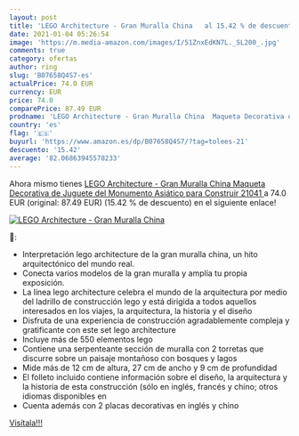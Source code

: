 ```yaml
---
layout: post
title: 'LEGO Architecture - Gran Muralla China   al 15.42 % de descuento'
date: 2021-01-04 05:26:54
image: 'https://m.media-amazon.com/images/I/51ZnxEdKN7L._SL200_.jpg'
comments: true
category: ofertas
author: ring
slug: 'B07658Q4S7-es'
actualPrice: 74.0 EUR
currency: EUR
price: 74.0
comparePrice: 87.49 EUR
prodname: 'LEGO Architecture - Gran Muralla China  Maqueta Decorativa de Juguete del Monumento Asiático para Construir  21041 '
country: 'es'
flag: '🇪🇸'
buyurl: 'https://www.amazon.es/dp/B07658Q4S7/?tag=tolees-21'
descuento: '15.42'
average: '82.06863945578233'
---
```


Ahora mismo tienes [LEGO Architecture - Gran Muralla China  Maqueta Decorativa de Juguete del Monumento Asiático para Construir  21041 ](https://www.amazon.es/dp/B07658Q4S7/?tag=tolees-21) a 74.0 EUR (original: 87.49 EUR) (15.42 %  de descuento) en el siguiente enlace!

[![LEGO Architecture - Gran Muralla China  ](https://m.media-amazon.com/images/I/51ZnxEdKN7L._SL200_.jpg)](https://www.amazon.es/dp/B07658Q4S7/?tag=tolees-21)

🔎:

- Interpretación lego architecture de la gran muralla china, un hito arquitectónico del mundo real.
- Conecta varios modelos de la gran muralla y amplía tu propia exposición.
- La línea lego architecture celebra el mundo de la arquitectura por medio del ladrillo de construcción lego y está dirigida a todos aquellos interesados en los viajes, la arquitectura, la historia y el diseño
- Disfruta de una experiencia de construcción agradablemente compleja y gratificante con este set lego architecture
- Incluye más de 550 elementos lego
- Contiene una serpenteante sección de muralla con 2 torretas que discurre sobre un paisaje montañoso con bosques y lagos
- Mide más de 12 cm de altura, 27 cm de ancho y 9 cm de profundidad
- El folleto incluido contiene información sobre el diseño, la arquitectura y la historia de esta construcción (sólo en inglés, francés y chino; otros idiomas disponibles en
- Cuenta además con 2 placas decorativas en inglés y chino

[Visítala!!!](https://www.amazon.es/dp/B07658Q4S7/?tag=tolees-21)
